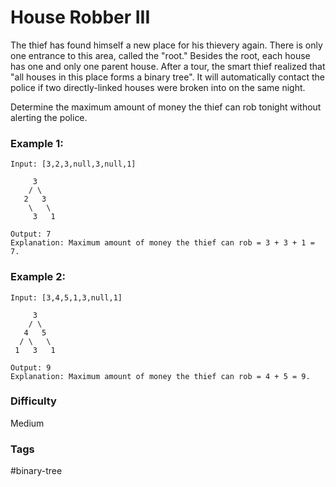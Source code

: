 # House Robber III

The thief has found himself a new place for his thievery again. There is only
one entrance to this area, called the "root." Besides the root, each house has
one and only one parent house. After a tour, the smart thief realized that
"all houses in this place forms a binary tree". It will automatically contact
the police if two directly-linked houses were broken into on the same night.

Determine the maximum amount of money the thief can rob tonight without
alerting the police.

### Example 1:

```
Input: [3,2,3,null,3,null,1]

     3
    / \
   2   3
    \   \
     3   1

Output: 7
Explanation: Maximum amount of money the thief can rob = 3 + 3 + 1 = 7.
```

### Example 2:

```
Input: [3,4,5,1,3,null,1]

     3
    / \
   4   5
  / \   \
 1   3   1

Output: 9
Explanation: Maximum amount of money the thief can rob = 4 + 5 = 9.
```

### Difficulty

Medium

### Tags

#binary-tree
